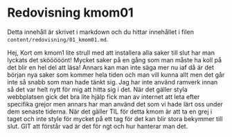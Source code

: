 ---
---
Redovisning kmom01
=========================

Detta innehåll är skrivet i markdown och du hittar innehållet i filen `content/redovisning/01_kmom01.md`.

Hej,
Kort om kmom1 lite strull med att installera alla saker till slut har man lyckats det skööööönt! Mycket saker på en gång som man måste ha koll på det blir en hel del att läsa! Annars kan man inte säga mer nu iaf då är det början nya saker som kommer hela tiden och man vill kunna allt men det går inte så snabb som man hade tänkt sig. Jag har inte använd ramverk innan så det var helt nytt för mig att hitta sig i det. När det gäller styla webbplatsen gick det bra lite hjälp fick man av internet att leta efter specifika grejor men annars har man använd det som vi hade lärt oss under dem senaste tiderna. När det gäller TIL för detta kmom är att ta en grej i taget och inte style för mycket på ett tag för det kan blir stora bekymmer till slut. GIT att förstår vad är det för ngt och hur hanterar man det.
